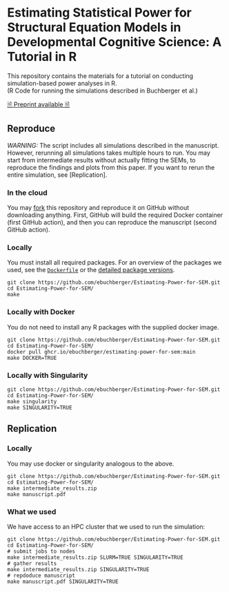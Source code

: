 # Estimating Statistical Power for Structural Equation Models in Developmental Cognitive Science: A Tutorial in R

This repository contains the materials for a tutorial on conducting simulation-based power analyses in R.  
(R Code for running the simulations described in Buchberger et al.)  

[🗎 Preprint available 🗎](https://ebuchberger.github.io/Estimating-Power-for-SEM/manuscript.pdf)

## Reproduce

*WARNING:*
The script includes all simulations described in the manuscript.
However, rerunning all simulations takes multiple hours to run.
You may start from intermediate results without actually fitting the SEMs, to reproduce the findings and plots from this paper.
If you want to rerun the entire simulation, see [Replication].

### In the cloud

You may [fork](https://github.com/ebuchberger/Estimating-Power-for-SEM/fork) this repository and reproduce it on GitHub without downloading anything.
First, GitHub will build the required Docker container (first GitHub action), and then you can reproduce the manuscript (second GitHub action).

### Locally

You must install all required packages.
For an overview of the packages we used, see the [`Dockerfile`](https://github.com/ebuchberger/Estimating-Power-for-SEM/blob/main/.repro/Dockerfile_packages) or the [detailed package versions](https://ebuchberger.github.io/Estimating-Power-for-SEM/packages).

```
git clone https://github.com/ebuchberger/Estimating-Power-for-SEM.git
cd Estimating-Power-for-SEM/
make
```

### Locally with Docker

You do not need to install any R packages with the supplied docker image.

```
git clone https://github.com/ebuchberger/Estimating-Power-for-SEM.git
cd Estimating-Power-for-SEM/
docker pull ghcr.io/ebuchberger/estimating-power-for-sem:main
make DOCKER=TRUE
```

### Locally with Singularity

```
git clone https://github.com/ebuchberger/Estimating-Power-for-SEM.git
cd Estimating-Power-for-SEM/
make singularity
make SINGULARITY=TRUE
```

## Replication

### Locally

You may use docker or singularity analogous to the above.

```
git clone https://github.com/ebuchberger/Estimating-Power-for-SEM.git
cd Estimating-Power-for-SEM/
make intermediate_results.zip
make manuscript.pdf
```

### What we used

We have access to an HPC cluster that we used to run the simulation:

```
git clone https://github.com/ebuchberger/Estimating-Power-for-SEM.git
cd Estimating-Power-for-SEM/
# submit jobs to nodes
make intermediate_results.zip SLURM=TRUE SINGULARITY=TRUE
# gather results
make intermediate_results.zip SINGULARITY=TRUE
# repdoduce manuscript
make manuscript.pdf SINGULARITY=TRUE
```

